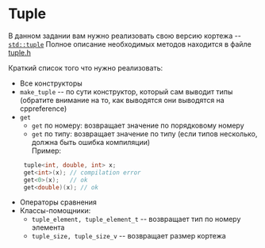 # Tuple

В данном задании вам нужно реализовать свою версию кортежа -- [`std::tuple`](https://en.cppreference.com/w/cpp/utility/tuple) 
Полное описание необходимых методов находится в файле [tuple.h](./tuple.h)

Краткий список того что нужно реализовать:
  * Все конструкторы
  * `make_tuple` -- по сути конструктор, который сам выводит типы (обратите внимание на то, как 
выводятся они выводятся на cppreference)
  * `get`
    * `get` по номеру: возвращает значение по порядковому номеру
    * `get` по типу: возвращает значение по типу (если типов несколько, должна быть ошибка компиляции)  
    Пример:
    ```c++
     tuple<int, double, int> x;
     get<int>(x); // compilation error
     get<0>(x);   // ok
     get<double)(x); // ok
    ```
  * Операторы сравнения
  * Классы-помощники:
    * `tuple_element, tuple_element_t` -- возвращает тип по номеру элемента
    * `tuple_size, tuple_size_v` -- возвращает размер кортежа
